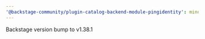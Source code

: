 ```yaml
---
'@backstage-community/plugin-catalog-backend-module-pingidentity': minor
---
```


Backstage version bump to v1.38.1
